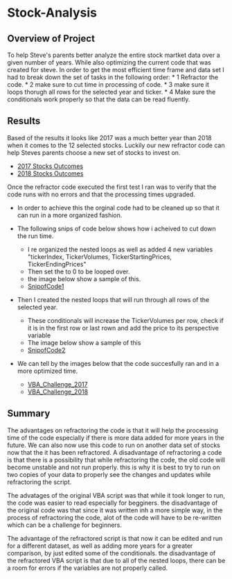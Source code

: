# Stock-Analysis

## Overview of Project
To help Steve's parents better analyze the entire stock martket data over a given number of years. While also optimizing the current code that was created for steve.
In order to get the most efficient time frame and data set I had to break down the set of tasks in the following order:
	* 1 Refractor the code.
	* 2 make sure to cut time in processing of code. 
	* 3 make sure it loops thorugh all rows for the selected year and ticker.
	* 4 Make sure the conditionals work properly so that the data can be read fluently.

## Results
Based of the results it looks like 2017 was a much better year than 2018 when it comes to the 12 selected stocks. 
Luckily our new refractor code can help Steves parents choose a new set of stocks to invest on.
- [2017 Stocks Outcomes](https://github.com/Chrisc0610/Stocks-Analysis/blob/main/Resources/all_stocks2017.PNG?raw=true)
- [2018 Stocks Outcomes](https://github.com/Chrisc0610/Stocks-Analysis/blob/main/Resources/all_stocks2018.PNG?raw=true)

Once the refractor code executed the first test I ran was to verify that the code runs with no errors and that the processing times upgraded.

- In order to achieve this the orginal code had to be cleaned up so that it can run in a more organized fashion. 
- The following snips of code below shows how i acheived to cut down the run time.
	* I re organized the nested loops as well as added 4 new variables "tickerIndex, TickerVolumes, TickerStartingPrices, TickerEndingPrices" 
	* Then set the to 0 to be looped over.
	* the image below show a sample of this.
	* [SnipofCode1](https://github.com/Chrisc0610/Stocks-Analysis/blob/main/Resources/SnipofCode.PNG?raw=true)
	
	
- Then I created the nested loops that will run through all rows of the selected year.
	* These conditionals will increase the TickerVolumes per row, check if it is in the first row or last rown and add the price to its perspective variable 
	* The image below show a sample of this
	* [SnipofCode2](https://github.com/Chrisc0610/Stocks-Analysis/blob/main/Resources/SnipofCode2.PNG?raw=true)
				
- We can tell by the images below that the code succesfully ran and in a more optimized time.
	* [VBA_Challenge_2017](https://github.com/Chrisc0610/Stocks-Analysis/blob/main/Resources/VBA_Challenge_2017.PNG?raw=true)
	* [VBA_Challenge_2018](https://github.com/Chrisc0610/Stocks-Analysis/blob/main/Resources/VBA_Challenge_2018.PNG?raw=true)
	
	
## Summary
The advantages on refractoring the code is that it will help the processing time of the code especially if there is more data added for more years in the future. 
We can also now use this code to run on another data set of stocks now that the it has been refractored. A disadvantage of refractoring a code is that there is a 
possibility that while refractoring the code, the old code will become unstable and not run properly. this is why it is best to try to run on two copies of your data 
to properly see the changes and updates while refractoring the script.

The advatages of the original VBA script was that while it took longer to run, the code was easier to read especially for begginers. the disadvantage of the original code was that
since it was written inh a more simple way, in the process of refractoring the code, alot of the code will have to be re-written which can be a challenge for beginners.

The advantage of the refractored script is that now it can be edited and run for a different dataset, as well as adding more years for a greater comparison, by just edited some of the 
conditionals. the disadvantage of the refractored VBA script is that due to all of the nested loops, there can be a room for errors if the variables are not properly called. 
